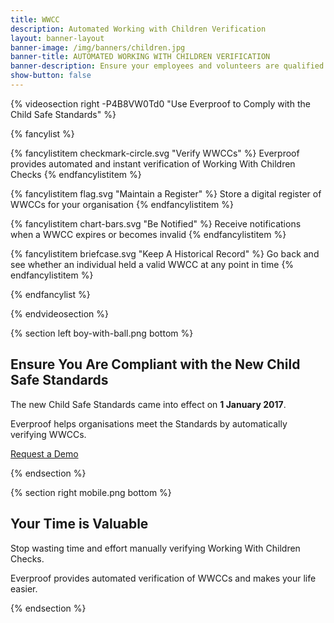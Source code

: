 ```yaml
---
title: WWCC
description: Automated Working with Children Verification
layout: banner-layout
banner-image: /img/banners/children.jpg
banner-title: AUTOMATED WORKING WITH CHILDREN VERIFICATION
banner-description: Ensure your employees and volunteers are qualified and compliant.
show-button: false
---
```


{% videosection right -P4B8VW0Td0 "Use Everproof to Comply with the Child Safe Standards" %}

{% fancylist %}

{% fancylistitem checkmark-circle.svg "Verify WWCCs" %}
Everproof provides automated and instant verification of Working With Children Checks
{% endfancylistitem %}

{% fancylistitem flag.svg "Maintain a Register" %}
Store a digital register of WWCCs for your organisation
{% endfancylistitem %}

{% fancylistitem chart-bars.svg "Be Notified" %}
Receive notifications when a WWCC expires or becomes invalid
{% endfancylistitem %}

{% fancylistitem briefcase.svg "Keep A Historical Record" %}
Go back and see whether an individual held a valid WWCC at any point in time
{% endfancylistitem %}

{% endfancylist %}

{% endvideosection %}

{% section left boy-with-ball.png bottom %}

## Ensure You Are Compliant with the New Child Safe Standards

The new Child Safe Standards came into effect on **1 January 2017**.

Everproof helps organisations meet the Standards by automatically verifying WWCCs.

<a class='button inline' href='/demo?r={{ page.url | uri_escape }}'>Request a Demo</a>

{% endsection %}

{% section right mobile.png bottom %}

## Your Time is Valuable

Stop wasting time and effort manually verifying Working With Children Checks.

Everproof provides automated verification of WWCCs and makes your life easier.



{% endsection %}
